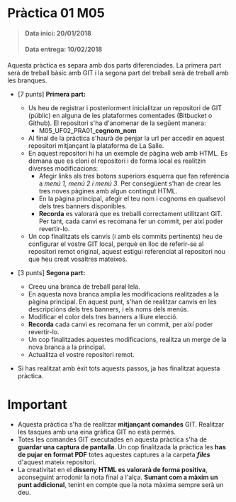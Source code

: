 # Pràctica 01 M05

>#### Data inici: 20/01/2018
>#### Data entrega: 10/02/2018
  
Aquesta pràctica es separa amb dos parts  diferenciades. La primera part serà de treball bàsic amb GIT i la segona part del treball serà de treball amb les branques.

 - [7 punts] **Primera part:** 
	- Us heu de registrar i posteriorment inicialitzar un repositori de GIT (públic) en alguna de les plataformes comentades (Bitbucket o Github). El repositori s'ha d'anomenar de la següent manera:
		- M05_UF02_PRA01_**cognom_nom**
	- Al final de la pràctica s'haurà de penjar la url per accedir en aquest repositori mitjançant la plataforma de La Salle.
	- En aquest repositori hi ha un exemple de pàgina web amb HTML. Es demana que es cloni el repositori i de forma local es realitzin diverses modificacions:
    	- Afegir links als tres botons superiors esquerra que fan referència a *menú 1, menú 2 i menú 3*. Per consegüent s'han de crear les tres noves pàgines amb algun contingut HTML.
    	- En la pàgina principal, afegir el teu nom i cognoms en qualsevol dels tres banners disponibles.
    	- **Recorda** es valorarà que es treballi correctament utilitzant GIT. Per tant, cada canvi es recomana fer un commit, per així poder revertir-lo.
	- Un cop finalitzats els canvis (i amb els commits pertinents) heu de configurar el vostre GIT local, perquè en lloc de referir-se al repositori remot original, aquest estigui referenciat al repositori nou que heu creat vosaltres mateixos.  


 - [3 punts] **Segona part:**
	- Creeu una branca de treball paral·lela.  
	- En aquesta nova branca amplia les modificacions realitzades a la pàgina principal. En aquest punt, s'han de realitzar canvis en les descripcións dels tres banners, i els noms dels menús.
	- Modificar el color dels tres banners a lliure elecció.
	- **Recorda** cada canvi es recomana fer un commit, per així poder revertir-lo.
	- Un cop finalitzades aquestes modificacions, realitza un merge de la nova branca a la principal.  
	- Actualitza el vostre repositori remot.
  
- Si has realitzat amb èxit tots aquests passos, ja has finalitzat aquesta pràctica. 
  
# Important
- Aquesta pràctica s'ha de realitzar **mitjançant comandes** GIT. Realitzar les tasques amb una eina gràfica GIT no està permès.
- Totes les comandes GIT executades en aquesta pràctica s'ha de **guardar una captura de pantalla**. Un cop finalitzada la pràctica les **has de pujar en format PDF** totes aquestes captures a la carpeta ***files*** d'aquest mateix repositori.
- La creativitat en el **disseny HTML es valorarà de forma positiva**, aconseguint arrodonir la nota final a l'alça. **Sumant com a màxim un punt addicional**, tenint en compte que la nota màxima sempre serà un deu.